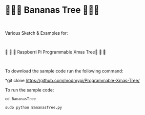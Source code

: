# :banana::banana::banana: Bananas Tree :banana::banana::banana:

</BR>

Various Sketch &amp; Examples for:

</BR>

 :christmas_tree: :christmas_tree: :christmas_tree: Raspberri Pi Programmable Xmas Tree:christmas_tree: :christmas_tree: :christmas_tree: 
 

</BR>

To download the sample code run the following command:


*git clone https://github.com/modmypi/Programmable-Xmas-Tree/


To run the sample code:

```
cd BananasTree
```

```
sudo python BananasTree.py
```

</BR>
